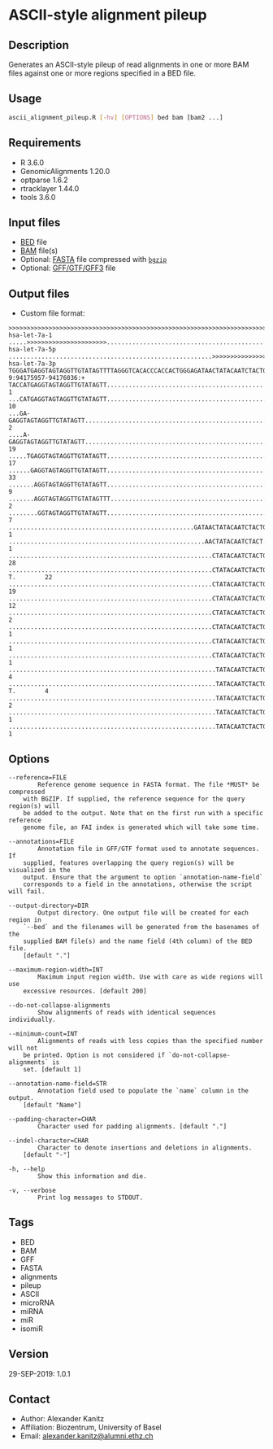 # ASCII-style alignment pileup

## Description

Generates an ASCII-style pileup of read alignments in one or more BAM files
against one or more regions specified in a BED file.

## Usage

```sh
ascii_alignment_pileup.R [-hv] [OPTIONS] bed bam [bam2 ...]
```

## Requirements

* R 3.6.0
* GenomicAlignments 1.20.0
* optparse 1.6.2
* rtracklayer 1.44.0
* tools 3.6.0

## Input files

* [BED](https://www.ensembl.org/info/website/upload/bed.html) file
* [BAM](https://samtools.github.io/hts-specs/) file(s)
* Optional: [FASTA](https://en.wikipedia.org/wiki/FASTA_format) file compressed with [`bgzip`](http://www.htslib.org/doc/bgzip.html)
* Optional: [GFF/GTF/GFF3](https://en.wikipedia.org/wiki/General_feature_format) file

## Output files

* Custom file format:

```console
>>>>>>>>>>>>>>>>>>>>>>>>>>>>>>>>>>>>>>>>>>>>>>>>>>>>>>>>>>>>>>>>>>>>>>>>>>>>>>>>        hsa-let-7a-1
.....>>>>>>>>>>>>>>>>>>>>>>.....................................................        hsa-let-7a-5p
........................................................>>>>>>>>>>>>>>>>>>>>>...        hsa-let-7a-3p
TGGGATGAGGTAGTAGGTTGTATAGTTTTAGGGTCACACCCACCACTGGGAGATAACTATACAATCTACTGTCTTTCCTA        9:94175957-94176036:+
TACCATGAGGTAGTAGGTTGTATAGTT.....................................................        1
...CATGAGGTAGTAGGTTGTATAGTT.....................................................        10
...GA-GAGGTAGTAGGTTGTATAGTT.....................................................        2
....A-GAGGTAGTAGGTTGTATAGTT.....................................................        19
.....TGAGGTAGTAGGTTGTATAGTT.....................................................        17
......GAGGTAGTAGGTTGTATAGTT.....................................................        33
.......AGGTAGTAGGTTGTATAGTT.....................................................        9
.......AGGTAGTAGGTTGTATAGTTT....................................................        2
........GGTAGTAGGTTGTATAGTT.....................................................        7
...................................................GATAACTATACAATCTACTGTCTT.....        1
......................................................AACTATACAATCTACT..........        1
........................................................CTATACAATCTACTGTCTTTCT..        28
........................................................CTATACAATCTACTGTCTTTC-T.        22
........................................................CTATACAATCTACTGTCTTTCC..        19
........................................................CTATACAATCTACTGTCTTTC...        12
........................................................CTATACAATCTACTGTCTTTCTT.        2
........................................................CTATACAATCTACTGTC.......        1
........................................................CTATACAATCTACTGTCTT.....        1
........................................................CTATACAATCTACTGTCTTTCG..        1
.........................................................TATACAATCTACTGTCTTTCT..        4
.........................................................TATACAATCTACTGTCTTTC-T.        4
.........................................................TATACAATCTACTGTCTTTC...        2
.........................................................TATACAATCTACTGTCTTTCC..        1
.........................................................TATACAATCTACTGTCTTTCCT.        1
```

## Options

```console
--reference=FILE
        Reference genome sequence in FASTA format. The file *MUST* be compressed
    with BGZIP. If supplied, the reference sequence for the query region(s) will
    be added to the output. Note that on the first run with a specific reference
    genome file, an FAI index is generated which will take some time.

--annotations=FILE
        Annotation file in GFF/GTF format used to annotate sequences. If
    supplied, features overlapping the query region(s) will be visualized in the
    output. Ensure that the argument to option `annotation-name-field`
    corresponds to a field in the annotations, otherwise the script will fail.

--output-directory=DIR
        Output directory. One output file will be created for each region in
    `--bed` and the filenames will be generated from the basenames of the
    supplied BAM file(s) and the name field (4th column) of the BED file.
    [default "."]

--maximum-region-width=INT
        Maximum input region width. Use with care as wide regions will use
    excessive resources. [default 200]

--do-not-collapse-alignments
        Show alignments of reads with identical sequences individually.

--minimum-count=INT
        Alignments of reads with less copies than the specified number will not
    be printed. Option is not considered if `do-not-collapse-alignments` is
    set. [default 1]

--annotation-name-field=STR
        Annotation field used to populate the `name` column in the output.
    [default "Name"]

--padding-character=CHAR
        Character used for padding alignments. [default "."]

--indel-character=CHAR
        Character to denote insertions and deletions in alignments.
    [default "-"]

-h, --help
        Show this information and die.

-v, --verbose
        Print log messages to STDOUT.
```

## Tags

* BED
* BAM
* GFF
* FASTA
* alignments
* pileup
* ASCII
* microRNA
* miRNA
* miR
* isomiR

## Version

29-SEP-2019: 1.0.1

## Contact

* Author: Alexander Kanitz
* Affiliation: Biozentrum, University of Basel
* Email: alexander.kanitz@alumni.ethz.ch

